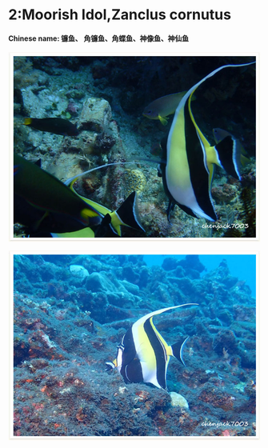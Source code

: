 # 2:Moorish Idol,Zanclus cornutus

#### Chinese name: 镰鱼、 角镰鱼、角蝶鱼、神像鱼、神仙鱼

![](../../.gitbook/assets/moorish-idol.jpg)

![](../../.gitbook/assets/moorish-idol2.jpg)

